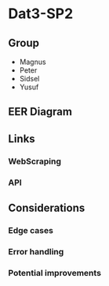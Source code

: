 # Dat3-SP2

## Group

- Magnus
- Peter
- Sidsel
- Yusuf

## EER Diagram

## Links

### WebScraping

### API

## Considerations

### Edge cases

### Error handling

### Potential improvements


